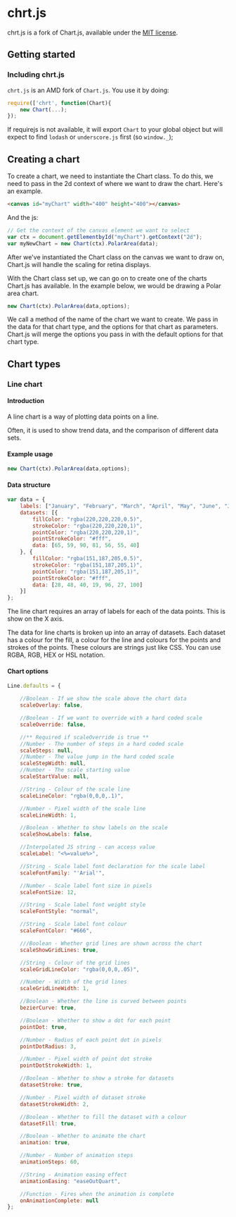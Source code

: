 chrt.js
=======
chrt.js is a fork of Chart.js, available under the [MIT license](http://opensource.org/licenses/MIT).

## Getting started

### Including chrt.js

`chrt.js` is an AMD fork of `Chart.js`. You use it by doing:

```javascript
require(['chrt', function(Chart){
    new Chart(...);
});
```

If requirejs is not available, it will export `Chart` to your global object but will expect to
find `lodash` or `underscore.js` first (so `window._`);

## Creating a chart

To create a chart, we need to instantiate the Chart class. To do this, we need to pass in the 2d context of where we want to draw the chart. Here's an example.

```html
<canvas id="myChart" width="400" height="400"></canvas>
```
And the js:

```javascript
// Get the context of the canvas element we want to select
var ctx = document.getElementbyId("myChart").getContext("2d");
var myNewChart = new Chart(ctx).PolarArea(data);
```
After we've instantiated the Chart class on the canvas we want to draw on, Chart.js will handle the scaling for retina displays.

With the Chart class set up, we can go on to create one of the charts Chart.js has available. In the example below, we would be drawing a Polar area chart.

```javascript
new Chart(ctx).PolarArea(data,options);
```

We call a method of the name of the chart we want to create. We pass in the data for that chart type, and the options for that chart as parameters. Chart.js will merge the options you pass in with the default options for that chart type.

## Chart types

### Line chart

#### Introduction

A line chart is a way of plotting data points on a line.

Often, it is used to show trend data, and the comparison of different data sets.

#### Example usage

```javascript
new Chart(ctx).PolarArea(data,options);
```
#### Data structure

```javascript
var data = {
    labels: ["January", "February", "March", "April", "May", "June", "July"],
    datasets: [{
        fillColor: "rgba(220,220,220,0.5)",
        strokeColor: "rgba(220,220,220,1)",
        pointColor: "rgba(220,220,220,1)",
        pointStrokeColor: "#fff",
        data: [65, 59, 90, 81, 56, 55, 40]
    }, {
        fillColor: "rgba(151,187,205,0.5)",
        strokeColor: "rgba(151,187,205,1)",
        pointColor: "rgba(151,187,205,1)",
        pointStrokeColor: "#fff",
        data: [28, 48, 40, 19, 96, 27, 100]
    }]
};
```
The line chart requires an array of labels for each of the data points. This is show on the X axis.

The data for line charts is broken up into an array of datasets. Each dataset has a colour for the fill, a colour for the line and colours for the points and strokes of the points. These colours are strings just like CSS. You can use RGBA, RGB, HEX or HSL notation.

#### Chart options

```javascript
Line.defaults = {

    //Boolean - If we show the scale above the chart data
    scaleOverlay: false,

    //Boolean - If we want to override with a hard coded scale
    scaleOverride: false,

    //** Required if scaleOverride is true **
    //Number - The number of steps in a hard coded scale
    scaleSteps: null,
    //Number - The value jump in the hard coded scale
    scaleStepWidth: null,
    //Number - The scale starting value
    scaleStartValue: null,

    //String - Colour of the scale line
    scaleLineColor: "rgba(0,0,0,.1)",

    //Number - Pixel width of the scale line
    scaleLineWidth: 1,

    //Boolean - Whether to show labels on the scale
    scaleShowLabels: false,

    //Interpolated JS string - can access value
    scaleLabel: "<%=value%>",

    //String - Scale label font declaration for the scale label
    scaleFontFamily: "'Arial'",

    //Number - Scale label font size in pixels
    scaleFontSize: 12,

    //String - Scale label font weight style
    scaleFontStyle: "normal",

    //String - Scale label font colour
    scaleFontColor: "#666",

    ///Boolean - Whether grid lines are shown across the chart
    scaleShowGridLines: true,

    //String - Colour of the grid lines
    scaleGridLineColor: "rgba(0,0,0,.05)",

    //Number - Width of the grid lines
    scaleGridLineWidth: 1,

    //Boolean - Whether the line is curved between points
    bezierCurve: true,

    //Boolean - Whether to show a dot for each point
    pointDot: true,

    //Number - Radius of each point dot in pixels
    pointDotRadius: 3,

    //Number - Pixel width of point dot stroke
    pointDotStrokeWidth: 1,

    //Boolean - Whether to show a stroke for datasets
    datasetStroke: true,

    //Number - Pixel width of dataset stroke
    datasetStrokeWidth: 2,

    //Boolean - Whether to fill the dataset with a colour
    datasetFill: true,

    //Boolean - Whether to animate the chart
    animation: true,

    //Number - Number of animation steps
    animationSteps: 60,

    //String - Animation easing effect
    animationEasing: "easeOutQuart",

    //Function - Fires when the animation is complete
    onAnimationComplete: null
};
```